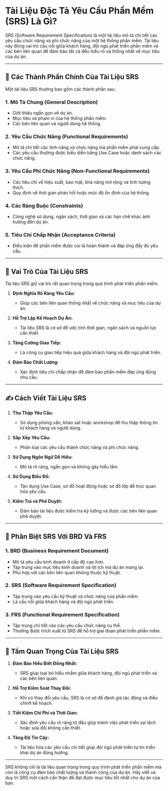 # Tài Liệu Đặc Tả Yêu Cầu Phần Mềm (SRS) Là Gì?  

SRS (Software Requirement Specification) là một tài liệu mô tả chi tiết các yêu cầu chức năng và phi chức năng của một hệ thống phần mềm. Tài liệu này đóng vai trò cầu nối giữa khách hàng, đội ngũ phát triển phần mềm và các bên liên quan để đảm bảo tất cả đều hiểu rõ và thống nhất về mục tiêu của dự án.  

---

## 📂 **Các Thành Phần Chính Của Tài Liệu SRS**  

Một tài liệu SRS thường bao gồm các thành phần sau:  

### **1. Mô Tả Chung (General Description)**  
- Giới thiệu ngắn gọn về dự án.  
- Mục tiêu và phạm vi của hệ thống phần mềm.  
- Các bên liên quan và người dùng hệ thống.  

### **2. Yêu Cầu Chức Năng (Functional Requirements)**  
- Mô tả chi tiết các tính năng và chức năng mà phần mềm phải cung cấp.  
- Các yêu cầu thường được biểu diễn bằng Use Case hoặc danh sách các chức năng.  

### **3. Yêu Cầu Phi Chức Năng (Non-Functional Requirements)**  
- Các tiêu chí về hiệu suất, bảo mật, khả năng mở rộng và tính tương thích.  
- Quy định về thời gian phản hồi hoặc mức độ ổn định của hệ thống.  

### **4. Các Ràng Buộc (Constraints)**  
- Công nghệ sử dụng, ngân sách, thời gian và các hạn chế khác ảnh hưởng đến dự án.  

### **5. Tiêu Chí Chấp Nhận (Acceptance Criteria)**  
- Điều kiện để phần mềm được coi là hoàn thành và đáp ứng đầy đủ yêu cầu.  

---

## 🎯 **Vai Trò Của Tài Liệu SRS**  

Tài liệu SRS giữ vai trò rất quan trọng trong quá trình phát triển phần mềm:  

1. **Định Nghĩa Rõ Ràng Yêu Cầu:**  
   - Giúp các bên liên quan thống nhất về chức năng và mục tiêu của dự án.  

2. **Hỗ Trợ Lập Kế Hoạch Dự Án:**  
   - Tài liệu SRS là cơ sở để ước tính thời gian, ngân sách và nguồn lực cần thiết.  

3. **Tăng Cường Giao Tiếp:**  
   - Là công cụ giao tiếp hiệu quả giữa khách hàng và đội ngũ phát triển.  

4. **Đảm Bảo Chất Lượng:**  
   - Xác định tiêu chí chấp nhận để đảm bảo phần mềm đáp ứng đúng nhu cầu.  

---

## ✍️ **Cách Viết Tài Liệu SRS**  

1. **Thu Thập Yêu Cầu:**  
   - Sử dụng phỏng vấn, khảo sát hoặc workshop để thu thập thông tin từ khách hàng và người dùng.  

2. **Sắp Xếp Yêu Cầu:**  
   - Phân loại các yêu cầu thành chức năng và phi chức năng.  

3. **Sử Dụng Ngôn Ngữ Dễ Hiểu:**  
   - Mô tả rõ ràng, ngắn gọn và không gây hiểu lầm.  

4. **Sử Dụng Biểu Đồ:**  
   - Tận dụng Use Case, sơ đồ hoạt động hoặc sơ đồ lớp để trực quan hóa yêu cầu.  

5. **Kiểm Tra và Phê Duyệt:**  
   - Đảm bảo tài liệu được kiểm tra kỹ lưỡng và được các bên liên quan phê duyệt.  

---

## 🔄 **Phân Biệt SRS Với BRD Và FRS**  

### **1. BRD (Business Requirement Document)**  
- Mô tả yêu cầu kinh doanh ở cấp độ cao hơn.  
- Tập trung vào mục tiêu kinh doanh và lợi ích mà dự án mang lại.  
- Phù hợp với các bên liên quan không thuộc kỹ thuật.  

### **2. SRS (Software Requirement Specification)**  
- Tập trung vào yêu cầu kỹ thuật và chức năng của phần mềm.  
- Là cầu nối giữa khách hàng và đội ngũ phát triển.  

### **3. FRS (Functional Requirement Specification)**  
- Tập trung chi tiết vào các yêu cầu chức năng cụ thể.  
- Thường được trích xuất từ SRS để hỗ trợ giai đoạn phát triển phần mềm.  

---

## 🌟 **Tầm Quan Trọng Của Tài Liệu SRS**  

1. **Đảm Bảo Hiểu Biết Đồng Nhất:**  
   - SRS giúp loại bỏ hiểu nhầm giữa khách hàng, đội ngũ phát triển và các bên liên quan.  

2. **Hỗ Trợ Kiểm Soát Thay Đổi:**  
   - Khi có thay đổi yêu cầu, SRS là cơ sở để đánh giá tác động và điều chỉnh kế hoạch.  

3. **Tiết Kiệm Chi Phí và Thời Gian:**  
   - Xác định yêu cầu rõ ràng từ đầu giúp tránh việc phát triển sai lệch hoặc sửa đổi không cần thiết.  

4. **Tăng Độ Tin Cậy:**  
   - Tài liệu hóa các yêu cầu chi tiết giúp đội ngũ phát triển tự tin triển khai dự án đúng hướng.  

---

SRS không chỉ là tài liệu quan trọng trong quy trình phát triển phần mềm mà còn là công cụ đảm bảo chất lượng và thành công của dự án. Hãy viết và duy trì SRS một cách cẩn thận để đạt được mục tiêu tốt nhất cho dự án của bạn.  
